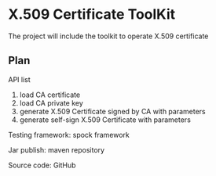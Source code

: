 # X.509 Certificate ToolKit

The project will include the toolkit to operate X.509 certificate

## Plan

API list

1. load CA certificate
2. load CA private key
3. generate X.509 Certificate signed by CA with parameters
4. generate self-sign X.509 Certificate with parameters

Testing framework: spock framework

Jar publish: maven repository

Source code: GitHub